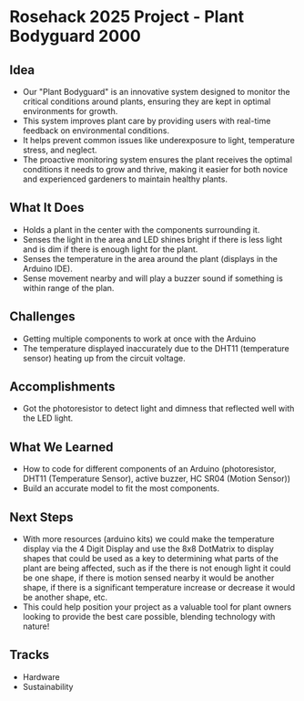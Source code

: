 # Rosehack 2025 Project - Plant Bodyguard 2000
## Idea
- Our "Plant Bodyguard" is an innovative system designed to monitor the critical conditions around plants, ensuring they are kept in optimal environments for growth.
-  This system improves plant care by providing users with real-time feedback on environmental conditions.
-  It helps prevent common issues like underexposure to light, temperature stress, and neglect.
-  The proactive monitoring system ensures the plant receives the optimal conditions it needs to grow and thrive, making it easier for both novice and experienced gardeners to maintain healthy plants.
## What It Does
- Holds a plant in the center with the components surrounding it.
- Senses the light in the area and LED shines bright if there is less light and is dim if there is enough light for the plant.
- Senses the temperature in the area around the plant (displays in the Arduino IDE).
- Sense movement nearby and will play a buzzer sound if something is within range of the plan.
## Challenges
- Getting multiple components to work at once with the Arduino
- The temperature displayed inaccurately due to the DHT11 (temperature sensor) heating up from the circuit voltage.
## Accomplishments
- Got the photoresistor to detect light and dimness that reflected well with the LED light.
## What We Learned
- How to code for different components of an Arduino (photoresistor, DHT11 (Temperature Sensor), active buzzer, HC SR04 (Motion Sensor))
- Build an accurate model to fit the most components.
## Next Steps
- With more resources (arduino kits) we could make the temperature display via the 4 Digit Display and use the 8x8 DotMatrix to display shapes that could be used as a key to determining what parts of the plant are being affected, such as if the there is not enough light it could be one shape, if there is motion sensed nearby it would be another shape, if there is a significant temperature increase or decrease it would be another shape, etc.
- This could help position your project as a valuable tool for plant owners looking to provide the best care possible, blending technology with nature!

## Tracks
- Hardware
- Sustainability
